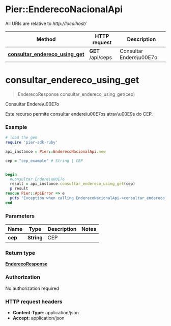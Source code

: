 # Pier::EnderecoNacionalApi

All URIs are relative to *http://localhost/*

Method | HTTP request | Description
------------- | ------------- | -------------
[**consultar_endereco_using_get**](EnderecoNacionalApi.md#consultar_endereco_using_get) | **GET** /api/ceps | Consultar Endere\u00E7o


# **consultar_endereco_using_get**
> EnderecoResponse consultar_endereco_using_get(cep)

Consultar Endere\u00E7o

Este recurso permite consultar endere\u00E7os atrav\u00E9s do CEP.

### Example
```ruby
# load the gem
require 'pier-sdk-ruby'

api_instance = Pier::EnderecoNacionalApi.new

cep = "cep_example" # String | CEP


begin
  #Consultar Endere\u00E7o
  result = api_instance.consultar_endereco_using_get(cep)
  p result
rescue Pier::ApiError => e
  puts "Exception when calling EnderecoNacionalApi->consultar_endereco_using_get: #{e}"
end
```

### Parameters

Name | Type | Description  | Notes
------------- | ------------- | ------------- | -------------
 **cep** | **String**| CEP | 

### Return type

[**EnderecoResponse**](EnderecoResponse.md)

### Authorization

No authorization required

### HTTP request headers

 - **Content-Type**: application/json
 - **Accept**: application/json



